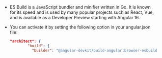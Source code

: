 - ES Build is a JavaScript bundler and minifier written in Go. It is known for its speed and is used by many popular projects such as React, Vue, and is available as a Developer Preview starting with Angular 16.

- You can activate it by setting the following option in your angular.json file:

  ```json
  "architect": {
          "build": {
            "builder": "@angular-devkit/build-angular:browser-esbuild",
  ```
